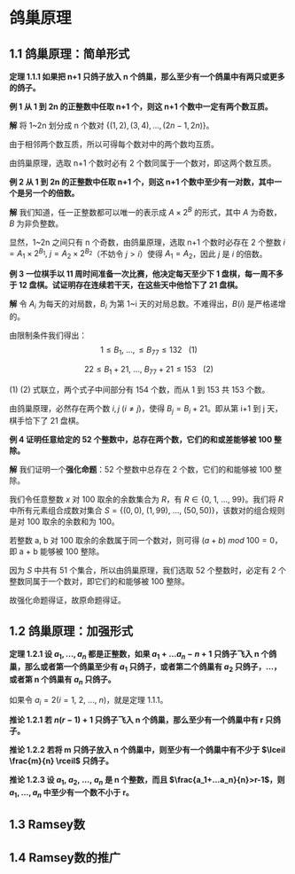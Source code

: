 # 鸽巢原理

## 1.1	鸽巢原理：简单形式



**定理 1.1.1	如果把 n+1 只鸽子放入 n 个鸽巢，那么至少有一个鸽巢中有两只或更多的鸽子。**



**例 1	从 1 到 2n 的正整数中任取 n+1 个，则这 n+1 个数中一定有两个数互质。**

**解** 将 1~2n 划分成 n 个数对 $\lbrace (1,2),(3,4),...,(2n-1,2n)\rbrace$。

由于相邻两个数互质，所以可得每个数对中的两个数均互质。

由鸽巢原理，选取 n+1 个数时必有 2 个数同属于一个数对，即这两个数互质。



**例 2	从 1 到 2n 的正整数中任取 n+1 个，则这 n+1 个数中至少有一对数，其中一个是另一个的倍数。**

**解** 我们知道，任一正整数都可以唯一的表示成 $A\times 2^B$ 的形式，其中 $A$ 为奇数， $B$ 为非负整数。

显然，1~2n 之间只有 n 个奇数，由鸽巢原理，选取 n+1 个数时必存在 2 个整数 $i=A_1\times 2^{B_1},\ j=A_2\times 2^{B_2}$（不妨令 $j>i$）使得 $A_1=A_2$，因此 $j$ 是 $i$ 的倍数。



**例 3	一位棋手以 11 周时间准备一次比赛，他决定每天至少下 1 盘棋，每一周不多于 12 盘棋。试证明存在连续若干天，在这些天中他恰下了 21 盘棋。**

**解** 令 $A_i$ 为每天的对局数，$B_i$ 为第 1~i 天的对局总数。不难得出，$B(i)$ 是严格递增的。

由限制条件我们得出：
$$1\le B_1,\ ...,\le B_{77}\le 132\ \ \ (1)$$

$$
22\le B_1+21,\ ...,\ B_{77}+21\le 153\ \ \ (2)
$$

(1) (2) 式联立，两个式子中间部分有 154 个数，而从 1 到 153 共 153 个数。

由鸽巢原理，必然存在两个数 $i,j\ (i\neq j)$，使得 $B_j=B_i+21$。即从第 i+1 到 j 天，棋手恰下了 21 盘棋。



**例 4	证明任意给定的 52 个整数中，总存在两个数，它们的和或差能够被 100 整除。**

**解** 我们证明一个**强化命题**：52 个整数中总存在 2 个数，它们的和能够被 100 整除。

我们令任意整数 $x$ 对 100 取余的余数集合为 $R$，有 $R\in \lbrace 0,\ 1,\ ...,\ 99\rbrace$。我们将 $R$ 中所有元素组合成数对集合 $S=\lbrace (0,0),\ (1,99),\ ...,\ (50,50)\rbrace$，该数对的组合规则是对 100 取余的余数和为 100。

若整数 a, b 对 100 取余的余数属于同一个数对，则可得 $(a+b)\ mod\ 100=0$，即 a + b 能够被 100 整除。

因为 $S$ 中共有 51 个集合，所以由鸽巢原理，我们选取 52 个整数时，必定有 2 个整数同属于一个数对，即它们的和能够被 100 整除。

故强化命题得证，故原命题得证。



## 1.2	鸽巢原理：加强形式



**定理 1.2.1	设 $a_1,...,a_n$ 都是正整数，如果 $a_1+...a_n-n+1$ 只鸽子飞入 n 个鸽巢，那么或者第一个鸽巢至少有 $a_1$ 只鸽子，或者第二个鸽巢有 $a_2$ 只鸽子，...，或者第 n 个鸽巢有 $a_n$ 只鸽子。**

如果令 $a_i=2(i=1,\ 2,\ ...,\ n)$，就是定理 1.1.1。

**推论 1.2.1	若 $n(r-1)+1$ 只鸽子飞入 n 个鸽巢，那么至少有一个鸽巢中有 r 只鸽子。**

**推论 1.2.2	若将 m 只鸽子放入 n 个鸽巢中，则至少有一个鸽巢中有不少于 $\lceil \frac{m}{n} \rceil$ 只鸽子。**

**推论 1.2.3	设 $a_1,\ a_2,\ ...,\ a_n$ 是 n 个整数，而且 $\frac{a_1+...a_n}{n}>r-1$，则 $a_1,...,a_n$ 中至少有一个数不小于 r。**





## 1.3	Ramsey数

## 1.4	Ramsey数的推广
